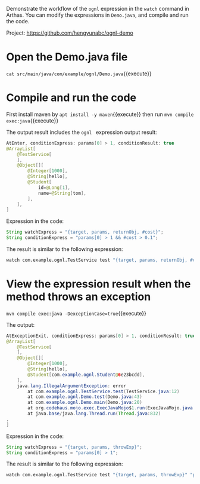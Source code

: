 Demonstrate the workflow of the `ognl` expression in the `watch` command in Arthas. You can modify the expressions in `Demo.java`, and compile and run the code.

Project: https://github.com/hengyunabc/ognl-demo

# Open the Demo.java file

`cat src/main/java/com/example/ognl/Demo.java`{{execute}}

# Compile and run the code

First install maven by `apt install -y maven`{{execute}} then run `mvn compile exec:java`{{execute}}

The output result includes the `ognl ` expression output result:

```java
AtEnter, conditionExpress: params[0] > 1, conditionResult: true
@ArrayList[
    @TestService[
    ],
    @Object[][
        @Integer[1000],
        @String[hello],
        @Student[
            id=@Long[1],
            name=@String[tom],
        ],
    ],
]
```

Expression in the code:

```java
String watchExpress = "{target, params, returnObj, #cost}";
String conditionExpress = "params[0] > 1 && #cost > 0.1";
```

The result is similar to the following expression:

```bash
watch com.example.ognl.TestService test "{target, params, returnObj, #cost}" "params[0] > 1 && #cost > 0.1" -x 3
```

# View the expression result when the method throws an exception

`mvn compile exec:java -DexceptionCase=true`{{execute}}

The output:

```java
AtExceptionExit, conditionExpress: params[0] > 1, conditionResult: true
@ArrayList[
    @TestService[
    ],
    @Object[][
        @Integer[1000],
        @String[hello],
        @Student[com.example.ognl.Student@6e23bcdd],
    ],
    java.lang.IllegalArgumentException: error
        at com.example.ognl.TestService.test(TestService.java:12)
        at com.example.ognl.Demo.test(Demo.java:43)
        at com.example.ognl.Demo.main(Demo.java:20)
        at org.codehaus.mojo.exec.ExecJavaMojo$1.run(ExecJavaMojo.java:254)
        at java.base/java.lang.Thread.run(Thread.java:832)
,
]
```

Expression in the code:

```java
String watchExpress = "{target, params, throwExp}";
String conditionExpress = "params[0] > 1";
```

The result is similar to the following expression:

```bash
watch com.example.ognl.TestService test "{target, params, throwExp}" "params[0] > 1" -e -x 2
```
